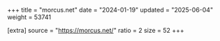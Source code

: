 +++
title = "morcus.net"
date = "2024-01-19"
updated = "2025-06-04"
weight = 53741

[extra]
source = "https://morcus.net/"
ratio = 2
size = 52
+++
